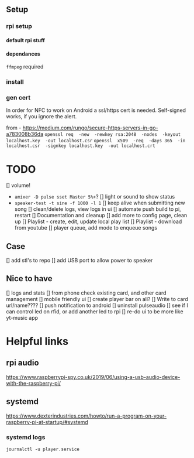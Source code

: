 



## Setup

### rpi setup
#### default rpi stuff
#### dependances
<!-- `sudo apt install alsa-utils` maybe to control volume -->
`ffmpeg` required


### install

### gen cert
In order for NFC to work on Android a ssl/https cert is needed. Self-signed works, if you ignore the alert.

from - https://medium.com/rungo/secure-https-servers-in-go-a783008b36da
`openssl req  -new  -newkey rsa:2048  -nodes  -keyout localhost.key  -out localhost.csr`
`openssl  x509  -req  -days 365  -in localhost.csr  -signkey localhost.key  -out localhost.crt`






# TODO #
[] volume!
 - `amixer -D pulse sset Master 5%+`?
[] light or sound to show status
 - `speaker-test -t sine -f 1000 -l 1`
[] keep alive when submitting new song
[] clean/delete logs, view logs in ui
[] automate push build to pi, restart
[] Documentation and cleanup
[] add more to config page, clean up
[] Playlist - create, edit, update local play list
[] Playlist - download from youtube
[] player queue, add mode to enqueue songs

## Case
[] add stl's to repo
[] add USB port to allow power to speaker

## Nice to have
[] logs and stats
[] from phone check existing card, and other card management
[] mobile friendly ui
[] create player bar on all?
[] Write to card url/name????
[] push notification to android
[] uninstall pulseaudio
[] see if I can control led on rfid, or add another led to rpi
[] re-do ui to be more like yt-music app



# Helpful links

## rpi audio
https://www.raspberrypi-spy.co.uk/2019/06/using-a-usb-audio-device-with-the-raspberry-pi/

## systemd
https://www.dexterindustries.com/howto/run-a-program-on-your-raspberry-pi-at-startup/#systemd


### systemd logs
`journalctl -u player.service`